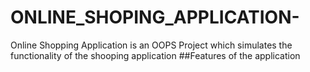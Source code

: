 # ONLINE_SHOPING_APPLICATION-
Online Shopping Application is an OOPS Project which simulates the functionality of the shooping application
##Features of the application


